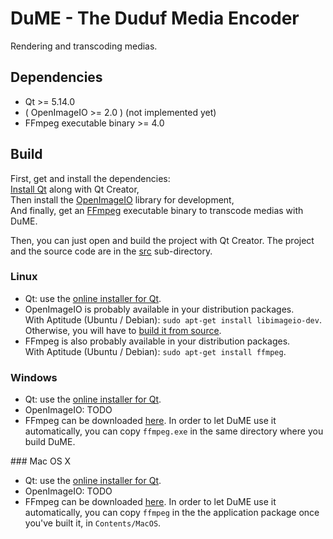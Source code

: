 # DuME - The Duduf Media Encoder
Rendering and transcoding medias.

## Dependencies

- Qt >= 5.14.0
- ( OpenImageIO >= 2.0 ) (not implemented yet)
- FFmpeg executable binary >= 4.0

## Build

First, get and install the dependencies:  
[Install Qt](https://www.qt.io/download-open-source) along with Qt Creator,  
Then install the [OpenImageIO](https://github.com/OpenImageIO/oiio) library for development,  
And finally, get an [FFmpeg](http://ffmpeg.org) executable binary to transcode medias with DuME.

Then, you can just open and build the project with Qt Creator. The project and the source code are in the [src](https://github.com/Rainbox-dev/DuME/tree/master/src) sub-directory.

### Linux

- Qt: use the [online installer for Qt](https://www.qt.io/download-open-source).
- OpenImageIO is probably available in your distribution packages.  
With Aptitude (Ubuntu / Debian): `sudo apt-get install libimageio-dev`.  
Otherwise, you will have to [build it from source](https://github.com/OpenImageIO/oiio/blob/master/INSTALL.md).
- FFmpeg is also probably available in your distribution packages.  
With Aptitude (Ubuntu / Debian): `sudo apt-get install ffmpeg`.

### Windows

- Qt: use the [online installer for Qt](https://www.qt.io/download-open-source).
- OpenImageIO: TODO
- FFmpeg can be downloaded [here](https://ffmpeg.zeranoe.com/builds/). In order to let DuME use it automatically, you can copy `ffmpeg.exe` in the same directory where you build DuME.

### Mac OS X


- Qt: use the [online installer for Qt](https://www.qt.io/download-open-source).
- OpenImageIO: TODO
- FFmpeg can be downloaded [here](https://evermeet.cx/ffmpeg/). In order to let DuME use it automatically, you can copy `ffmpeg` in the the application package once you've built it, in `Contents/MacOS`.

